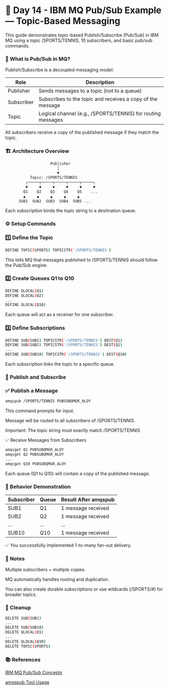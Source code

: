 # 📘 Day 14 - IBM MQ Pub/Sub Example — Topic-Based Messaging
This guide demonstrates topic-based Publish/Subscribe (Pub/Sub) in IBM MQ using a topic /SPORTS/TENNIS, 10 subscribers, and basic pub/sub commands.

### 🧠 What is Pub/Sub in MQ?
Publish/Subscribe is a decoupled messaging model:

|Role	|Description|
|------|-----------|
|Publisher |	Sends messages to a topic (not to a queue)|
|Subscriber	|Subscribes to the topic and receives a copy of the message|
|Topic |	Logical channel (e.g., /SPORTS/TENNIS) for routing messages|

All subscribers receive a copy of the published message if they match the topic.

### 🏗️ Architecture Overview
```bash
                    Publisher
                       │
                       ▼
           Topic: /SPORTS/TENNIS
         ┌─────┬─────┬─────┬─────┬─────┐
         ▼     ▼     ▼     ▼     ▼     ▼
        Q1    Q2    Q3    Q4    Q5    ...
        ▲     ▲     ▲     ▲     ▲
      SUB1  SUB2  SUB3  SUB4  SUB5 ...
```
Each subscription binds the topic string to a destination queue.

### ⚙️ Setup Commands
### 1️⃣ Define the Topic
``` bash
DEFINE TOPIC(SPORTS) TOPICSTR('/SPORTS/TENNIS')
```
This tells MQ that messages published to /SPORTS/TENNIS should follow the Pub/Sub engine.

### 2️⃣ Create Queues Q1 to Q10
``` bash
DEFINE QLOCAL(Q1)
DEFINE QLOCAL(Q2)
...
DEFINE QLOCAL(Q10)
```
Each queue will act as a receiver for one subscriber.

### 3️⃣ Define Subscriptions
``` bash
DEFINE SUB(SUB1) TOPICSTR('/SPORTS/TENNIS') DEST(Q1)
DEFINE SUB(SUB2) TOPICSTR('/SPORTS/TENNIS') DEST(Q2)
...
DEFINE SUB(SUB10) TOPICSTR('/SPORTS/TENNIS') DEST(Q10)
```
Each subscription links the topic to a specific queue.

### 🚀 Publish and Subscribe
### ✅ Publish a Message
``` bash
amqspub /SPORTS/TENNIS PUBSUBQMGR_ALOY
```
This command prompts for input.

Message will be routed to all subscribers of /SPORTS/TENNIS.

Important: The topic string must exactly match /SPORTS/TENNIS

✅ Receive Messages from Subscribers
``` bash
amqsget Q1 PUBSUBQMGR_ALOY
amqsget Q2 PUBSUBQMGR_ALOY
...
amqsget Q10 PUBSUBQMGR_ALOY
```
Each queue (Q1 to Q10) will contain a copy of the published message.

### 🔁 Behavior Demonstration

|Subscriber	|Queue	|Result After amqspub|
|----------|--------|--------------------|
|SUB1	|Q1	|1 message received|
|SUB2	|Q2	|1 message received|
|...	|...	|...|
|SUB10	|Q10	|1 message received|

✅ You successfully implemented 1-to-many fan-out delivery.

### 🧠 Notes
Multiple subscribers = multiple copies.

MQ automatically handles routing and duplication.

You can also create durable subscriptions or use wildcards (/SPORTS/#) for broader topics.

### 🧼 Cleanup
``` bash
DELETE SUB(SUB1)
...
DELETE SUB(SUB10)
DELETE QLOCAL(Q1)
...
DELETE QLOCAL(Q10)
DELETE TOPIC(SPORTS)
```
### 📚 References

[IBM MQ Pub/Sub Concepts](https://www.ibm.com/docs/en/ibm-mq/9.3?topic=pubsub-publishsubscribe)

[amqspub Tool Usage](https://www.ibm.com/docs/en/ibm-mq/9.3?topic=pubsub-publishsubscribe)
